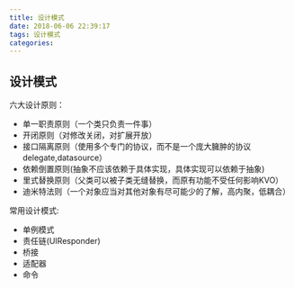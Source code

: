 ```yaml
---
title: 设计模式
date: 2018-06-06 22:39:17
tags: 设计模式
categories: 
---
```


## 设计模式

六大设计原则：

- 单一职责原则（一个类只负责一件事）
- 开闭原则（对修改关闭，对扩展开放）
- 接口隔离原则（使用多个专门的协议，而不是一个庞大臃肿的协议 delegate,datasource）
- 依赖倒置原则(抽象不应该依赖于具体实现，具体实现可以依赖于抽象)
- 里式替换原则（父类可以被子类无缝替换，而原有功能不受任何影响KVO）
- 迪米特法则（一个对象应当对其他对象有尽可能少的了解，高内聚，低耦合）

常用设计模式:

- 单例模式
- 责任链(UIResponder)
- 桥接
- 适配器
- 命令



